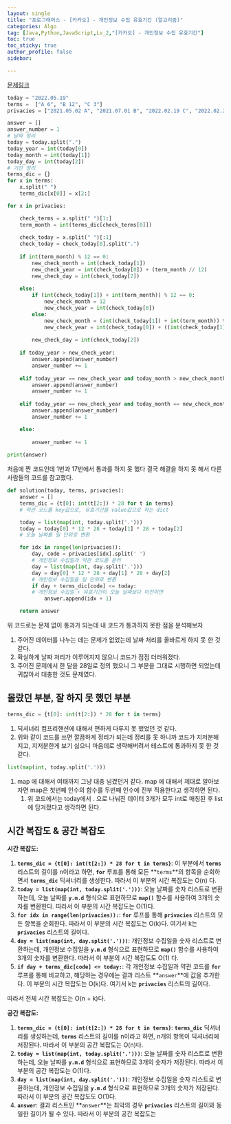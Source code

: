```yaml
---
layout: single
title: "프로그래머스 - [카카오] - 개인정보 수집 유효기간 (알고리즘)"
categories: Algo
tag: [Java,Python,JavaScript,Lv_2,"[카카오] - 개인정보 수집 유효기간"]
toc: true
toc_sticky: true
author_profile: false
sidebar:

---
```


[문제링크](https://school.programmers.co.kr/learn/courses/30/lessons/150370?language=python3)

```python
today = "2022.05.19"
terms =  ["A 6", "B 12", "C 3"]
privacies = ["2021.05.02 A", "2021.07.01 B", "2022.02.19 C", "2022.02.20 C"]

answer = []
answer_number = 1
# 날짜 정리
today = today.split(".")
today_year = int(today[0])
today_month = int(today[1])
today_day = int(today[2])
# 기간 정리
terms_dic = {}
for x in terms:
    x.split(" ")
    terms_dic[x[0]] = x[2:]

for x in privacies:

    check_terms = x.split(" ")[1:]
    term_month = int(terms_dic[check_terms[0]])
    
    check_today = x.split(" ")[:1]
    check_today = check_today[0].split(".")
    
    if int(term_month) % 12 == 0:
        new_check_month = int(check_today[1])
        new_check_year = int(check_today[0]) + (term_month // 12)
        new_check_day = int(check_today[2])
    
    else:
        if (int(check_today[1]) + int(term_month)) % 12 == 0:
            new_check_month = 12
            new_check_year = int(check_today[0])
        else:
            new_check_month = (int(check_today[1]) + int(term_month)) % 12
            new_check_year = int(check_today[0]) + ((int(check_today[1]) + int(term_month)) // 12)
        
        new_check_day = int(check_today[2])
        
    if today_year > new_check_year:
        answer.append(answer_number)
        answer_number += 1
    
    elif today_year == new_check_year and today_month > new_check_month:
        answer.append(answer_number)
        answer_number += 1
        
    elif today_year == new_check_year and today_month == new_check_month and today_day >= new_check_day:
        answer.append(answer_number)
        answer_number += 1

    else:
        
        answer_number += 1
    
print(answer)

```
처음에 짠 코드인데 1번과 17번에서 통과를 하지 못 했다 결국 해결을 하지 못 해서 다른 사람들의 코드를 참고했다.     


```python
def solution(today, terms, privacies):
    answer = []
    terms_dic = {t[0]: int(t[2:]) * 28 for t in terms}  
    # 약관 코드를 key값으로, 유효기간을 value값으로 하는 dict

    today = list(map(int, today.split('.')))
    today = today[0] * 12 * 28 + today[1] * 28 + today[2]  
    # 오늘 날짜를 일 단위로 변환

    for idx in range(len(privacies)):
        day, code = privacies[idx].split(' ')  
        # 개인정보 수집일과 약관 코드를 분리
        day = list(map(int, day.split('.')))
        day = day[0] * 12 * 28 + day[1] * 28 + day[2]  
        # 개인정보 수집일을 일 단위로 변환
        if day + terms_dic[code] <= today:  
        # 개인정보 수집일 + 유효기간이 오늘 날짜보다 이전이면
            answer.append(idx + 1)

    return answer
```

위 코드로는 문제 없이 통과가 되는데 내 코드가 통과하지 못한 점을 분석해보자

1. 주어진 데이터를 나누는 데는 문제가 없었는데 날짜 처리를 올바르게 하지 못 한 것 같다.
2. 확실하게 날짜 처리가 이루어지지 않으니 코드가 점점 더러워졌다.
3. 주어진 문제에서 한 달을 28일로 정의 했으니 그 부분을 그대로 시행하면 되었는데 귀찮아서 대충한 것도 문제였다.

## 몰랐던 부분, 잘 하지 못 했던 부분

```python
terms_dic = {t[0]: int(t[2:]) * 28 for t in terms}  
```

1. 딕셔너리 컴프리핸션에 대해서 편하게 다루지 못 했었던 것 같다.
2. 위와 같이 코드를 쓰면 깔끔하게 정리가 되는데 정리를 못 하니까 코드가 지저분해지고, 지저분한게 보기 싫으니 마음데로 생략해버려서 테스트에 통과하지 못 한 것 같다.

```python
list(map(int, today.split('.')))
```

1. map 에 대해서 여태까지 그냥 대충 넘겼던거 같다. map 에 대해서 제대로 알아보자면 map은 첫번째 인수의 함수를 두번째 인수에 전부 적용한다고 생각하면 된다.
	1. 위 코드에서는 today에서 . 으로 나눠진 데이터 3개가 모두 int로 매칭된 후 list에 담겨졌다고 생각하면 된다.

## 시간 복잡도 & 공간 복잡도

**시간 복잡도:**

1. **`terms_dic = {t[0]: int(t[2:]) * 28 for t in terms}`**: 이 부분에서 **`terms`** 리스트의 길이를 n이라고 하면, **`for`** 루프를 통해 모든 **`terms`**의 항목을 순회하면서 **`terms_dic`** 딕셔너리를 생성한다. 따라서 이 부분의 시간 복잡도는 O(n) 다.
2. **`today = list(map(int, today.split('.')))`**: 오늘 날짜를 숫자 리스트로 변환하는데, 오늘 날짜를 **`y.m.d`** 형식으로 표현하므로 **`map()`** 함수를 사용하여 3개의 숫자를 변환한다. 따라서 이 부분의 시간 복잡도는 O(1)다.
3. **`for idx in range(len(privacies)):`**: **`for`** 루프를 통해 **`privacies`** 리스트의 모든 항목을 순회한다. 따라서 이 부분의 시간 복잡도는 O(k)다. 여기서 k는 **`privacies`** 리스트의 길이다.
4. **`day = list(map(int, day.split('.')))`**: 개인정보 수집일을 숫자 리스트로 변환하는데, 개인정보 수집일을 **`y.m.d`** 형식으로 표현하므로 **`map()`** 함수를 사용하여 3개의 숫자를 변환한다. 따라서 이 부분의 시간 복잡도도 O(1) 다.
5. **`if day + terms_dic[code] <= today:`**: 각 개인정보 수집일과 약관 코드를 **`for`** 루프를 통해 비교하고, 해당하는 경우에는 결과 리스트 **`answer`**에 값을 추가한다. 이 부분의 시간 복잡도는 O(k)다. 여기서 k는 **`privacies`** 리스트의 길이다.

따라서 전체 시간 복잡도는 O(n + k)다.

**공간 복잡도:**

1. **`terms_dic = {t[0]: int(t[2:]) * 28 for t in terms}`**: **`terms_dic`** 딕셔너리를 생성하는데, **`terms`** 리스트의 길이를 n이라고 하면, n개의 항목이 딕셔너리에 저장된다. 따라서 이 부분의 공간 복잡도는 O(n)다.
2. **`today = list(map(int, today.split('.')))`**: 오늘 날짜를 숫자 리스트로 변환하는데, 오늘 날짜를 **`y.m.d`** 형식으로 표현하므로 3개의 숫자가 저장된다. 따라서 이 부분의 공간 복잡도는 O(1)다.
3. **`day = list(map(int, day.split('.')))`**: 개인정보 수집일을 숫자 리스트로 변환하는데, 개인정보 수집일을 **`y.m.d`** 형식으로 표현하므로 3개의 숫자가 저장된다. 따라서 이 부분의 공간 복잡도도 O(1)다.
4. **`answer`**: 결과 리스트인 **`answer`**는 최악의 경우 **`privacies`** 리스트의 길이와 동일한 길이가 될 수 있다. 따라서 이 부분의 공간 복잡도는